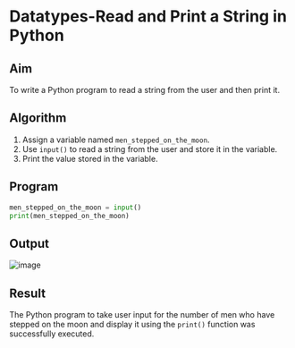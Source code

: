 # Datatypes-Read and Print a String in Python

## Aim
To write a Python program to read a string from the user and then print it.

##  Algorithm
1. Assign a variable named `men_stepped_on_the_moon`.
2. Use `input()` to read a string from the user and store it in the variable.
3. Print the value stored in the variable.

##  Program
```python
men_stepped_on_the_moon = input()
print(men_stepped_on_the_moon)
```
## Output

![image](https://github.com/user-attachments/assets/4607a4ce-7b62-4836-9986-569fd722c342)


## Result

The Python program to take user input for the number of men who have stepped on the moon and display it using the `print()` function was successfully executed.
